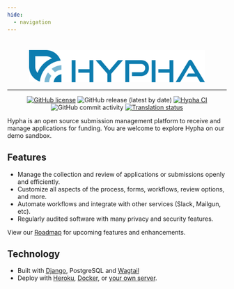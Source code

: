 ```yaml
---
hide:
  - navigation
---
```

# 
<p align='center'>
  <img src="/assets/hypha-logo.png" alt="Hypha Logo" width="80%" />
</p>

---

<p align="center">
    <a href="https://github.com/HyphaApp/hypha/blob/main/LICENSE"><img src="https://img.shields.io/github/license/HyphaApp/hypha" alt="GitHub license"></a>
    <img src="https://img.shields.io/github/v/release/HyphaApp/hypha" alt="GitHub release (latest by date)">
    <a href="https://github.com/github/docs/actions/workflows/main.yml"><img src="https://github.com/HyphaApp/hypha/actions/workflows/hypha-ci.yml/badge.svg" alt="Hypha CI"></a>
    <img src="https://img.shields.io/github/commit-activity/m/HyphaApp/hypha" alt="GitHub commit activity">
    <a href="https://hosted.weblate.org/engage/hypha/"><img src="https://hosted.weblate.org/widgets/hypha/-/svg-badge.svg" alt="Translation status"></a>
</p>

Hypha is an open source submission management platform to receive and manage applications for funding. You are welcome to explore Hypha on our demo sandbox.

## Features

* Manage the collection and review of applications or submissions openly and efficiently.
* Customize all aspects of the process, forms, workflows, review options, and more.
* Automate workflows and integrate with other services (Slack, Mailgun, etc).
* Regularly audited software with many privacy and security features.

View our [Roadmap](https://github.com/HyphaApp/hypha/wiki/Roadmap) for upcoming features and enhancements.

## Technology

* Built with [Django](https://www.djangoproject.com/), PostgreSQL and [Wagtail](https://wagtail.io/)
* Deploy with [Heroku](/setup/deployment/heroku), [Docker](/setup/deployment/docker/), or [your own server](/setup/deployment/stand-alone).
